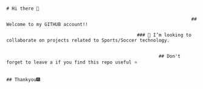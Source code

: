                                                                                  # Hi there 👋

                                                                        ## Welcome to my GITHUB account!!
                                                                        
                                                    ### 👯 I’m looking to collaborate on projects related to Sports/Soccer technology.


                                                            ## Don't forget to leave a if you find this repo useful ⭐

                                                                                 ## Thankyou🎆

<!--
**pranavdesh08/pranavdesh08** is a ✨ _special_ ✨ repository because its `README.md` (this file) appears on your GitHub profile.

Here are some ideas to get you started:

- 🔭 I’m currently working on ...
- 🌱 I’m currently learning ...
- 👯 I’m looking to collaborate on ...
- 🤔 I’m looking for help with ...
- 💬 Ask me about ...
- 📫 How to reach me: ...
- 😄 Pronouns: ...
- ⚡ Fun fact: ...
-->
